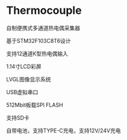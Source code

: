 # Thermocouple
自制便携式多通道热电偶采集器

基于STM32F103C8T6设计

支持12通道K型热电偶输入

1.14寸LCD彩屏

LVGL图像显示系统

USB虚拟串口

512Mbit板载SPI FLASH

支持SD卡

自带电池，支持TYPE-C充电，支持12V/24V充电

